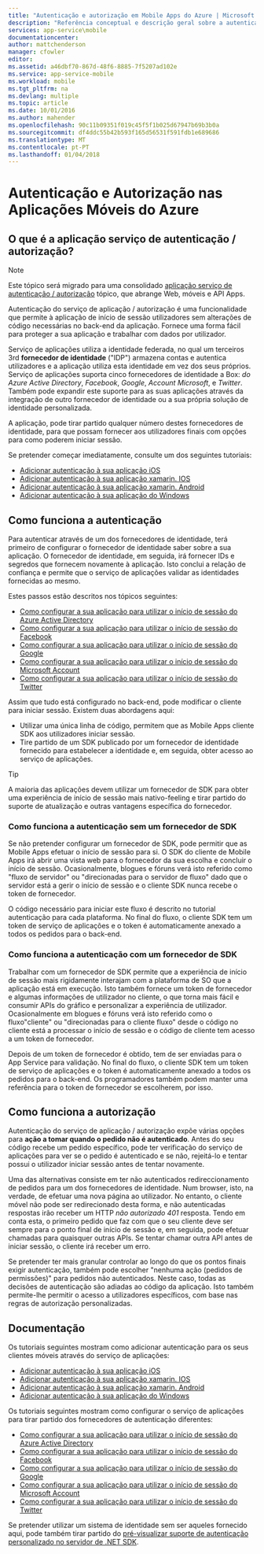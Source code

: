 ```yaml
---
title: "Autenticação e autorização em Mobile Apps do Azure | Microsoft Docs"
description: "Referência conceptual e descrição geral sobre a autenticação / autorização da funcionalidade para Mobile Apps do Azure"
services: app-service\mobile
documentationcenter: 
author: mattchenderson
manager: cfowler
editor: 
ms.assetid: a46dbf70-867d-48f6-8885-7f5207ad102e
ms.service: app-service-mobile
ms.workload: mobile
ms.tgt_pltfrm: na
ms.devlang: multiple
ms.topic: article
ms.date: 10/01/2016
ms.author: mahender
ms.openlocfilehash: 90c11b09351f019c45f5f1b025d67947b69b3b0a
ms.sourcegitcommit: df4ddc55b42b593f165d56531f591fdb1e689686
ms.translationtype: MT
ms.contentlocale: pt-PT
ms.lasthandoff: 01/04/2018
---
```

# <a name="authentication-and-authorization-in-azure-mobile-apps"></a>Autenticação e Autorização nas Aplicações Móveis do Azure
## <a name="what-is-app-service-authentication--authorization"></a>O que é a aplicação serviço de autenticação / autorização?
> [!NOTE]
> Este tópico será migrado para uma consolidado [aplicação serviço de autenticação / autorização](../app-service/app-service-authentication-overview.md) tópico, que abrange Web, móveis e API Apps.
> 
> 

Autenticação do serviço de aplicação / autorização é uma funcionalidade que permite à aplicação de início de sessão utilizadores sem alterações de código necessárias no back-end da aplicação. Fornece uma forma fácil para proteger a sua aplicação e trabalhar com dados por utilizador.

Serviço de aplicações utiliza a identidade federada, no qual um terceiros 3rd **fornecedor de identidade** ("IDP") armazena contas e autentica utilizadores e a aplicação utiliza esta identidade em vez dos seus próprios. Serviço de aplicações suporta cinco fornecedores de identidade a Box: *do Azure Active Directory*, *Facebook*, *Google*, *Account Microsoft*, e *Twitter*. Também pode expandir este suporte para as suas aplicações através da integração de outro fornecedor de identidade ou a sua própria solução de identidade personalizada.

A aplicação, pode tirar partido qualquer número destes fornecedores de identidade, para que possam fornecer aos utilizadores finais com opções para como poderem iniciar sessão.

Se pretender começar imediatamente, consulte um dos seguintes tutoriais:

* [Adicionar autenticação à sua aplicação iOS]
* [Adicionar autenticação à sua aplicação xamarin. IOS]
* [Adicionar autenticação à sua aplicação xamarin. Android]
* [Adicionar autenticação à sua aplicação do Windows]

## <a name="how-authentication-works"></a>Como funciona a autenticação
Para autenticar através de um dos fornecedores de identidade, terá primeiro de configurar o fornecedor de identidade saber sobre a sua aplicação. O fornecedor de identidade, em seguida, irá fornecer IDs e segredos que fornecem novamente à aplicação. Isto conclui a relação de confiança e permite que o serviço de aplicações validar as identidades fornecidas ao mesmo.

Estes passos estão descritos nos tópicos seguintes:

* [Como configurar a sua aplicação para utilizar o início de sessão do Azure Active Directory]
* [Como configurar a sua aplicação para utilizar o início de sessão do Facebook]
* [Como configurar a sua aplicação para utilizar o início de sessão do Google]
* [Como configurar a sua aplicação para utilizar o início de sessão do Microsoft Account]
* [Como configurar a sua aplicação para utilizar o início de sessão do Twitter]

Assim que tudo está configurado no back-end, pode modificar o cliente para iniciar sessão. Existem duas abordagens aqui:

* Utilizar uma única linha de código, permitem que as Mobile Apps cliente SDK aos utilizadores iniciar sessão.
* Tire partido de um SDK publicado por um fornecedor de identidade fornecido para estabelecer a identidade e, em seguida, obter acesso ao serviço de aplicações.

> [!TIP]
> A maioria das aplicações devem utilizar um fornecedor de SDK para obter uma experiência de início de sessão mais nativo-feeling e tirar partido do suporte de atualização e outras vantagens específica do fornecedor.
> 
> 

### <a name="how-authentication-without-a-provider-sdk-works"></a>Como funciona a autenticação sem um fornecedor de SDK
Se não pretender configurar um fornecedor de SDK, pode permitir que as Mobile Apps efetuar o início de sessão para si. O SDK do cliente de Mobile Apps irá abrir uma vista web para o fornecedor da sua escolha e concluir o início de sessão. Ocasionalmente, blogues e fóruns verá isto referido como "fluxo de servidor" ou "direcionadas para o servidor de fluxo" dado que o servidor está a gerir o início de sessão e o cliente SDK nunca recebe o token de fornecedor.

O código necessário para iniciar este fluxo é descrito no tutorial autenticação para cada plataforma. No final do fluxo, o cliente SDK tem um token de serviço de aplicações e o token é automaticamente anexado a todos os pedidos para o back-end.

### <a name="how-authentication-with-a-provider-sdk-works"></a>Como funciona a autenticação com um fornecedor de SDK
Trabalhar com um fornecedor de SDK permite que a experiência de início de sessão mais rigidamente interajam com a plataforma de SO que a aplicação está em execução. Isto também fornece um token de fornecedor e algumas informações de utilizador no cliente, o que torna mais fácil e consumir APIs do gráfico e personalizar a experiência de utilizador. Ocasionalmente em blogues e fóruns verá isto referido como o fluxo"cliente" ou "direcionadas para o cliente fluxo" desde o código no cliente está a processar o início de sessão e o código de cliente tem acesso a um token de fornecedor.

Depois de um token de fornecedor é obtido, tem de ser enviadas para o App Service para validação. No final do fluxo, o cliente SDK tem um token de serviço de aplicações e o token é automaticamente anexado a todos os pedidos para o back-end. Os programadores também podem manter uma referência para o token de fornecedor se escolherem, por isso.

## <a name="how-authorization-works"></a>Como funciona a autorização
Autenticação do serviço de aplicação / autorização expõe várias opções para **ação a tomar quando o pedido não é autenticado**. Antes do seu código recebe um pedido específico, pode ter verificação do serviço de aplicações para ver se o pedido é autenticado e se não, rejeitá-lo e tentar possui o utilizador iniciar sessão antes de tentar novamente.

Uma das alternativas consiste em ter não autenticados redireccionamento de pedidos para um dos fornecedores de identidade. Num browser, isto, na verdade, de efetuar uma nova página ao utilizador. No entanto, o cliente móvel não pode ser redirecionado desta forma, e não autenticadas respostas irão receber um HTTP *não autorizado 401* resposta. Tendo em conta esta, o primeiro pedido que faz com que o seu cliente deve ser sempre para o ponto final de início de sessão e, em seguida, pode efetuar chamadas para quaisquer outras APIs. Se tentar chamar outra API antes de iniciar sessão, o cliente irá receber um erro.

Se pretender ter mais granular controlar ao longo do que os pontos finais exigir autenticação, também pode escolher "nenhuma ação (pedidos de permissões)" para pedidos não autenticados. Neste caso, todas as decisões de autenticação são adiadas ao código da aplicação. Isto também permite-lhe permitir o acesso a utilizadores específicos, com base nas regras de autorização personalizadas.

## <a name="documentation"></a>Documentação
Os tutoriais seguintes mostram como adicionar autenticação para os seus clientes móveis através do serviço de aplicações:

* [Adicionar autenticação à sua aplicação iOS]
* [Adicionar autenticação à sua aplicação xamarin. IOS]
* [Adicionar autenticação à sua aplicação xamarin. Android]
* [Adicionar autenticação à sua aplicação do Windows]

Os tutoriais seguintes mostram como configurar o serviço de aplicações para tirar partido dos fornecedores de autenticação diferentes:

* [Como configurar a sua aplicação para utilizar o início de sessão do Azure Active Directory]
* [Como configurar a sua aplicação para utilizar o início de sessão do Facebook]
* [Como configurar a sua aplicação para utilizar o início de sessão do Google]
* [Como configurar a sua aplicação para utilizar o início de sessão do Microsoft Account]
* [Como configurar a sua aplicação para utilizar o início de sessão do Twitter]

Se pretender utilizar um sistema de identidade sem ser aqueles fornecido aqui, pode também tirar partido do [pré-visualizar suporte de autenticação personalizado no servidor de .NET SDK](app-service-mobile-dotnet-backend-how-to-use-server-sdk.md#custom-auth).

[Adicionar autenticação à sua aplicação iOS]: app-service-mobile-ios-get-started-users.md
[Adicionar autenticação à sua aplicação xamarin. IOS]: app-service-mobile-xamarin-ios-get-started-users.md
[Adicionar autenticação à sua aplicação xamarin. Android]: app-service-mobile-xamarin-android-get-started-users.md
[Adicionar autenticação à sua aplicação do Windows]: app-service-mobile-windows-store-dotnet-get-started-users.md

[Como configurar a sua aplicação para utilizar o início de sessão do Azure Active Directory]: ../app-service/app-service-mobile-how-to-configure-active-directory-authentication.md
[Como configurar a sua aplicação para utilizar o início de sessão do Facebook]: ../app-service/app-service-mobile-how-to-configure-facebook-authentication.md
[Como configurar a sua aplicação para utilizar o início de sessão do Google]: ../app-service/app-service-mobile-how-to-configure-google-authentication.md
[Como configurar a sua aplicação para utilizar o início de sessão do Microsoft Account]: ../app-service/app-service-mobile-how-to-configure-microsoft-authentication.md
[Como configurar a sua aplicação para utilizar o início de sessão do Twitter]: ../app-service/app-service-mobile-how-to-configure-twitter-authentication.md
